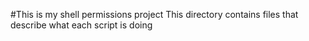#This is my shell permissions project
This directory contains files that describe what each script is doing 
